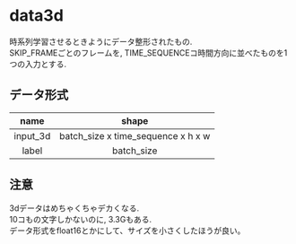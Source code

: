 # data3d
時系列学習させるときようにデータ整形されたもの.  
SKIP_FRAMEごとのフレームを, TIME_SEQUENCEコ時間方向に並べたものを1つの入力とする.

## データ形式
|   name   |               shape                |
| :------: | :--------------------------------: |
| input_3d | batch_size x time_sequence x h x w |
|  label   |             batch_size             |

## 注意
3dデータはめちゃくちゃデカくなる.  
10コもの文字しかないのに, 3.3Gもある.  
データ形式をfloat16とかにして、サイズを小さくしたほうが良い。